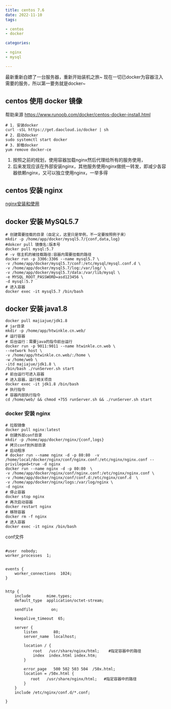 ```yaml
---
title: centos 7.6
date: 2022-11-10
tags:

- centos
- docker

categories:

- nginx
- mysql

---
```


最新重新白嫖了一台服务器，重新开始装机之旅~
现在一切已docker为容器注入需要的服务，所以第一要务就是docker~

## centos 使用 docker 镜像

帮助来源 https://www.runoob.com/docker/centos-docker-install.html

```shell
# 1. 安装docker
curl -sSL https://get.daocloud.io/docker | sh
# 2. 启动docker
sudo systemctl start docker
# 3. 卸载docker
yum remove docker-ce
```

1. 按照之前的规划，使用容器加载nginx然后代理给所有的服务使用，
2. 后来发现应该在外部安装nginx，其他服务使用nginx做统一转发，即减少各容器依赖nginx，又可以独立使用nginx，一举多得

## centos 安装 nginx

[nginx安装和使用](nginx.html)

## docker 安装 MySQL5.7
```shell
# 创建需要挂载的目录（自定义，这里只是举例，不一定要按照例子来）
mkdir -p /home/app/docker/mysql5.7/{conf,data,log}
#dokcer pull 镜像名:版本号
docker pull mysql:5.7
# -v 宿主机的被挂载路径:容器内需要挂载的路径
docker run -p 3306:3306 --name mysql5.7 \
-v /home/app/docker/mysql5.7/conf:/etc/mysql/mysql.conf.d \
-v /home/app/docker/mysql5.7/log:/var/log/ \
-v /home/app/docker/mysql5.7/data:/var/lib/mysql \
-e MYSQL_ROOT_PASSWORD=asd123456 \
-d mysql:5.7
# 进入容器
docker exec -it mysql5.7 /bin/bash
```

## docker 安装 java1.8
```shell
docker pull majiajue/jdk1.8
# jar目录
mkdir -p /home/app/htwinkle.cn.web/
# 运行容器
# 后台运行：需要java的指令前台运行
docker run -p 9011:9011 --name htwinkle.cn.web \
--network host \
-v /home/app/htwinkle.cn.web/:/home \
-w /home/web \
-itd majiajue/jdk1.8 \
/bin/bash ./runServer.sh start
# 前台运行可进入容器
# 进入容器，运行相关项目
docker exec -it jdk1.8 /bin/bash
# 执行指令
# 容器内部执行指令
cd /home/web/ && chmod +755 runServer.sh && ./runServer.sh start
```

### docker 安装 nginx

```shell
# 拉取镜像
docker pull nginx:latest
# 创建外部conf目录
mkdir -p /home/app/docker/nginx/{conf,logs}
# 拷贝conf到外部目录
# 启动程序
# docker run --name nginx -d -p 80:80  -v /home/local/docker/nginx/conf/nginx.conf:/etc/nginx/nginx.conf --privileged=true -d nginx
docker run --name nginx -d -p 80:80  \
-v /home/app/docker/nginx/conf/nginx.conf:/etc/nginx/nginx.conf \
-v /home/app/docker/nginx/conf/conf.d:/etc/nginx/conf.d  \
-v /home/app/docker/nginx/logs:/var/log/nginx \
-d nginx
# 停止容器
docker stop nginx
# 再次启动容器
docker restart nginx
# 移除容器
docker rm -f nginx
# 进入容器
docker exec -it nginx /bin/bash
```

conf文件

```text

#user  nobody;
worker_processes  1;
 
 
events {
    worker_connections  1024;
}
 
 
http {
    include       mime.types;
    default_type  application/octet-stream;
 
    sendfile        on;
   
    keepalive_timeout  65;
 
    server {
        listen       80;
        server_name  localhost;
 
        location / {
            root   /usr/share/nginx/html;    #指定容器中的路径
            index  index.html index.htm;
        }
 
        error_page   500 502 503 504  /50x.html;
        location = /50x.html {
           root   /usr/share/nginx/html;   #指定容器中的路径
        }
    }
    include /etc/nginx/conf.d/*.conf;

}
```
















